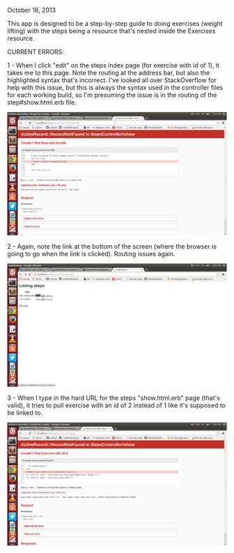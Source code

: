 October 16, 2013

This app is designed to be a step-by-step guide to doing exercises (weight lifting) with the steps being a resource that's nested inside the Exercises resource.

CURRENT ERRORS:

1 - When I click "edit" on the steps index page (for exercise with id of 1), it takes me to this page. Note the routing at the address bar, but also the highlighted syntax that's incorrect. I've looked all over StackOverflow for help with this issue, but this is always the syntax used in the controller files for each working build, so I'm presuming the issue is in the routing of the step#show.html.erb file.

![Screencap](/public/images/screenshot1.png "Screencap of odd routing")

2 - Again, note the link at the bottom of the screen (where the browser is going to go when the link is clicked). Routing issues again.

![Screencap](/public/images/screenshot2.png "Screencap of broken link")

3 - When I type in the hard URL for the steps "show.html.erb" page (that's valid), it tries to pull exercise with an id of 2 instead of 1 like it's supposed to be linked to.

![Screencap](/public/images/screenshot3.png "Screencap of incorrect association")
